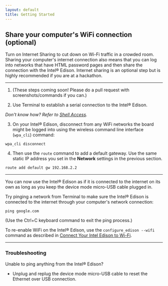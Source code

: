 ```yaml
---
layout: default
title: Getting Started
---
```


## Share your computer's WiFi connection (optional)

Turn on Internet Sharing to cut down on Wi-Fi traffic in a crowded room. Sharing your computer's internet connection also means that you can log into networks that have HTML password pages and then share the connection with the Intel® Edison.
Internet sharing is an optional step but is highly recommended if you are at a hackathon.

---

1. (These steps coming soon! Please do a pull request with screenshots/commands if you can.)

2. Use Terminal to establish a serial connection to the Intel® Edison.

  _Don't know how? Refer to [Shell Access](/docs/shell_access/linux/serial_connection.html)._

3. On your Intel® Edison, disconnect from any WiFi networks the board might be logged into using the wireless command line interface (`wpa_cli`) command:

  ```
  wpa_cli disconnect
  ```

4. Then use the `route` command to add a default gateway. Use the same static IP address you set in the **Network** settings in the previous section.

  ```
  route add default gw 192.168.2.2
  ```

---

You can now use the Intel® Edison as if it is connected to the internet on its own as long as you keep the device mode micro-USB cable plugged in.

Try pinging a network from Terminal to make sure the Intel® Edison is connected to the internet through your computer's network connection:

```
ping google.com
```

(Use the Ctrl+C keyboard command to exit the ping process.)

To re-enable WiFi on the Intel® Edison, use the `configure_edison --wifi` command as described in [Connect Your Intel Edison to Wi-Fi](/docs/connectivity/wifi/connect.html).

---

### Troubleshooting 

Unable to ping anything from the Intel® Edison?

* Unplug and replug the device mode micro-USB cable to reset the Ethernet over USB connection.
